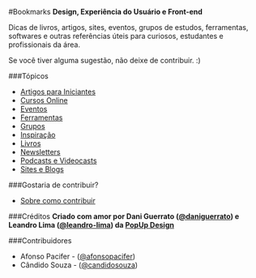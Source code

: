 #Bookmarks
**Design, Experiência do Usuário e Front-end**

Dicas  de livros, artigos, sites, eventos, grupos de estudos, ferramentas, softwares e outras referências úteis para curiosos, estudantes e profissionais da área.

Se você tiver alguma sugestão, não deixe de contribuir. :)

###Tópicos
* [Artigos para Iniciantes](topicos/artigos-para-iniciantes.md)
* [Cursos Online](topicos/cursos-online.md)
* [Eventos](topicos/eventos.md)
* [Ferramentas](topicos/ferramentas.md)
* [Grupos](topicos/grupos.md)
* [Inspiração](topicos/inspiracao.md)
* [Livros](topicos/livros.md)
* [Newsletters](topicos/newsletters.md)
* [Podcasts e Videocasts](topicos/podcasts-e-videocasts.md)
* [Sites e Blogs](topicos/sites-e-blogs.md)

###Gostaria de contribuir?
* [Sobre como contribuir](como-contribuir.md)

###Créditos
**Criado com amor por Dani Guerrato ([@daniguerrato](https://github.com/daniguerrato)) e Leandro Lima ([@leandro-lima](https://github.com/leandro-lima)) da [PopUp Design](http://www.popupdesign.com.br)**

###Contribuidores
* Afonso Pacifer - ([@afonsopacifer](https://github.com/afonsopacifer))
* Cândido Souza - ([@candidosouza](https://github.com/candidosouza))
